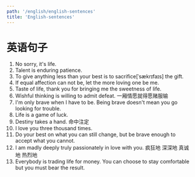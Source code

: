 ```yaml
---
path: '/english/english-sentences'
title: 'English-sentences'
---
```


# 英语句子

1. No sorry, it's life.
2. Talent is enduring patience.
3. To give anything less than your best is to sacrifice[ˈsækrɪfaɪs] the gift.
4. If equal affection can not be, let the more loving one be me.
5. Taste of life, thank you for bringing me the sweetness of life.
6. Wishful thinking is willing to admit defeat. 一厢情愿就得愿赌服输
7. I'm only brave when I have to be. Being brave doesn't mean you go looking for trouble.
8. Life is a game of luck.
9. Destiny takes a hand. 命中注定
10. I love you three thousand times.
11. Do your best on what you can still change, but be brave enough to accept what you cannot.
12. I am madly deeply truly passionately in love with you. 疯狂地 深深地 真诚地 热烈地
13. Everybody is trading life for money. You can choose to stay comfortable but you must bear the result.
